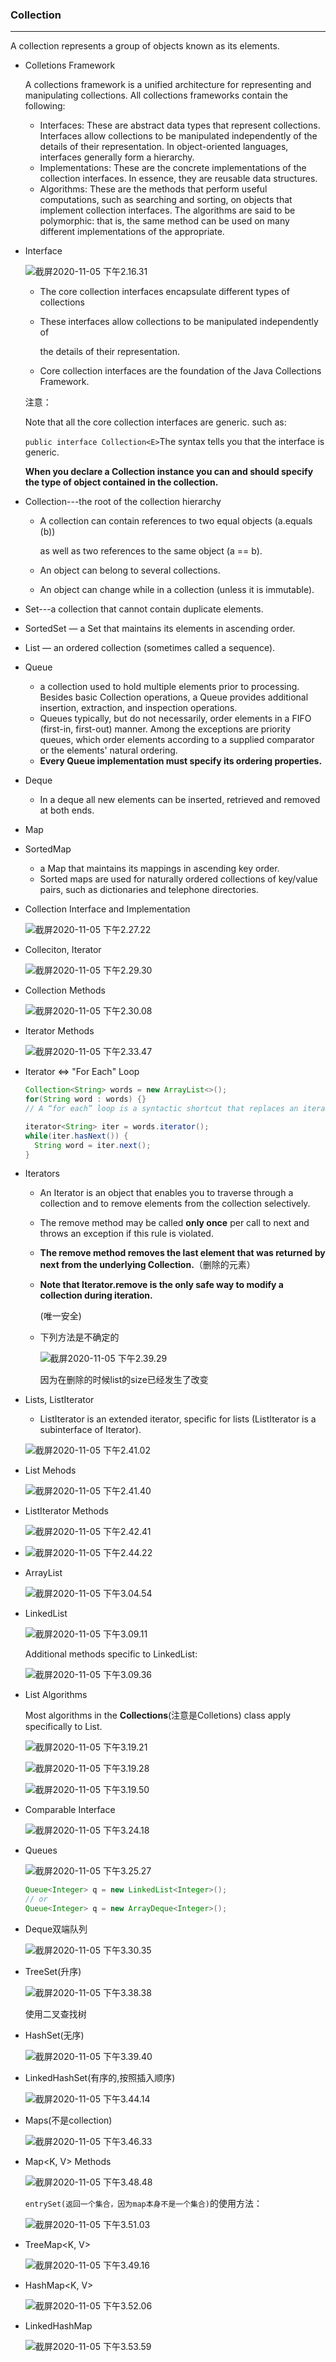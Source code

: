 ### Collection

---

A collection represents a group of objects known as its elements.

- Colletions Framework

  A collections framework is a unified architecture for representing and manipulating collections. All collections frameworks contain the following:

  - Interfaces: These are abstract data types that represent collections. Interfaces allow collections to be manipulated independently of the details of their representation. In object-oriented languages, interfaces generally form a hierarchy.
  - Implementations: These are the concrete implementations of the collection interfaces. In essence, they are reusable data structures.
  - Algorithms: These are the methods that perform useful computations, such as searching and sorting, on objects that implement collection interfaces. The algorithms are said to be polymorphic: that is, the same method can be used on many different implementations of the appropriate.

- Interface

  ![截屏2020-11-05 下午2.16.31](https://tva1.sinaimg.cn/large/0081Kckwgy1gke9t6wcxbj30ho074abs.jpg)

  - The core collection interfaces encapsulate different types of collections

  - These interfaces allow collections to be manipulated independently of

    the details of their representation.

  - Core collection interfaces are the foundation of the Java Collections Framework.

  注意：

  Note that all the core collection interfaces are generic. such as:

  `public interface Collection<E>`The <E> syntax tells you that the interface is generic.

  **When you declare a Collection instance you can and should specify the type of object contained in the collection.**

- Collection---the root of the collection hierarchy

  - A collection can contain references to two equal objects (a.equals (b))

    as well as two references to the same object (a == b).

  - An object can belong to several collections.

  - An object can change while in a collection (unless it is immutable).

- Set---a collection that cannot contain duplicate elements.

- SortedSet — a Set that maintains its elements in ascending order.

- List — an ordered collection (sometimes called a sequence).

- Queue

  - a collection used to hold multiple elements prior to processing. Besides basic Collection operations, a Queue provides additional insertion, extraction, and inspection operations.
  - Queues typically, but do not necessarily, order elements in a FIFO (first-in, first-out) manner. Among the exceptions are priority queues, which order elements according to a supplied comparator or the elements' natural ordering.
  - **Every Queue implementation must specify its ordering properties.**

- Deque

  - In a deque all new elements can be inserted, retrieved and removed at both ends.

- Map

- SortedMap

  -  a Map that maintains its mappings in ascending key order.
  - Sorted maps are used for naturally ordered collections of key/value pairs, such as dictionaries and telephone directories.

- Collection Interface and Implementation

  ![截屏2020-11-05 下午2.27.22](https://tva1.sinaimg.cn/large/0081Kckwgy1gkea4lb4ztj315w0u0dkt.jpg)

- Colleciton, Iterator

  ![截屏2020-11-05 下午2.29.30](https://tva1.sinaimg.cn/large/0081Kckwgy1gkea6oc1aqj31cy0mcjum.jpg)

- Collection<E> Methods

  ![截屏2020-11-05 下午2.30.08](https://tva1.sinaimg.cn/large/0081Kckwgy1gkea7a69ioj31ew0tsagu.jpg)

- Iterator<E> Methods

  ![截屏2020-11-05 下午2.33.47](https://tva1.sinaimg.cn/large/0081Kckwgy1gkeab5ok59j31bw0pujv0.jpg)

- Iterator <=> "For Each" Loop

  ```java
  Collection<String> words = new ArrayList<>();
  for(String word : words) {}
  // A “for each” loop is a syntactic shortcut that replaces an iterator
  
  iterator<String> iter = words.iterator();
  while(iter.hasNext()) {
    String word = iter.next();
  }
  ```

- Iterators

  - An Iterator is an object that enables you to traverse through a collection and to remove elements from the collection selectively.

  - The remove method may be called **only once** per call to next and throws an exception if this rule is violated.

  - **The remove method removes the last element that was returned by next from the underlying Collection.**（删除的元素）

  - **Note that Iterator.remove is the only safe way to modify a collection during iteration.**

    (唯一安全)

  - 下列方法是不确定的

    ![截屏2020-11-05 下午2.39.29](https://tva1.sinaimg.cn/large/0081Kckwgy1gkeah1o55rj30ly06kwf3.jpg)

    因为在删除的时候list的size已经发生了改变

- Lists, ListIterator

  - ListIterator is an extended iterator, specific for lists (ListIterator is a subinterface of Iterator).
  
  ![截屏2020-11-05 下午2.41.02](https://tva1.sinaimg.cn/large/0081Kckwgy1gkeaiuyoa5j315k0pi0vn.jpg)
  
- List<E> Mehods

  ![截屏2020-11-05 下午2.41.40](https://tva1.sinaimg.cn/large/0081Kckwgy1gkeajal28cj31c60n6446.jpg)

- ListIterator<E> Methods

  ![截屏2020-11-05 下午2.42.41](https://tva1.sinaimg.cn/large/0081Kckwgy1gkeakif4cnj31a00qojx1.jpg)

- ![截屏2020-11-05 下午2.44.22](https://tva1.sinaimg.cn/large/0081Kckwgy1gkeam4p98yj317g0kydib.jpg)

- ArrayList

  ![截屏2020-11-05 下午3.04.54](https://tva1.sinaimg.cn/large/0081Kckwgy1gkeb7h1lvvj315e0n0q61.jpg)

- LinkedList

  ![截屏2020-11-05 下午3.09.11](https://tva1.sinaimg.cn/large/0081Kckwgy1gkebbxlb6nj312o0pijue.jpg)

  Additional methods specific to LinkedList:

  ![截屏2020-11-05 下午3.09.36](https://tva1.sinaimg.cn/large/0081Kckwgy1gkebccq5yaj30s40ek404.jpg)

- List Algorithms

  Most algorithms in the **Collections**(注意是Colletions) class apply specifically to List.

  ![截屏2020-11-05 下午3.19.21](https://tva1.sinaimg.cn/large/0081Kckwgy1gkebmjo5zrj316o0eeq5u.jpg)

  ![截屏2020-11-05 下午3.19.28](https://tva1.sinaimg.cn/large/0081Kckwgy1gkebmnps4uj315k0gstbl.jpg)

  ![截屏2020-11-05 下午3.19.50](https://tva1.sinaimg.cn/large/0081Kckwgy1gkebn0fb1vj31280nywu7.jpg)

- Comparable Interface

  ![截屏2020-11-05 下午3.24.18](https://tva1.sinaimg.cn/large/0081Kckwgy1gkebro4dr2j31620hw0w9.jpg)

- Queues

  ![截屏2020-11-05 下午3.25.27](https://tva1.sinaimg.cn/large/0081Kckwgy1gkebsv8de3j314y0eiac3.jpg)

  ```java
  Queue<Integer> q = new LinkedList<Integer>();
  // or
  Queue<Integer> q = new ArrayDeque<Integer>();
  ```

- Deque双端队列

  ![截屏2020-11-05 下午3.30.35](https://tva1.sinaimg.cn/large/0081Kckwgy1gkeby91dogj315o0q842h.jpg)

- TreeSet<E>(升序)

  ![截屏2020-11-05 下午3.38.38](https://tva1.sinaimg.cn/large/0081Kckwgy1gkec6kne65j315s0880ub.jpg)

  使用二叉查找树

- HashSet<E>(无序)

  ![截屏2020-11-05 下午3.39.40](https://tva1.sinaimg.cn/large/0081Kckwgy1gkec7ni53gj311m0bcabs.jpg)

- LinkedHashSet(有序的,按照插入顺序)

  ![截屏2020-11-05 下午3.44.14](https://tva1.sinaimg.cn/large/0081Kckwgy1gkeccf45t9j316e0c6q57.jpg)

- Maps(不是collection)

  ![截屏2020-11-05 下午3.46.33](https://tva1.sinaimg.cn/large/0081Kckwgy1gkecetg0n6j31380lomzy.jpg)

- Map<K, V> Methods

  ![截屏2020-11-05 下午3.48.48](https://tva1.sinaimg.cn/large/0081Kckwgy1gkech7va84j31620ms78d.jpg)

  `entrySet(返回一个集合，因为map本身不是一个集合)`的使用方法：

  ![截屏2020-11-05 下午3.51.03](https://tva1.sinaimg.cn/large/0081Kckwgy1gkecji72lhj30ya0agabr.jpg)

- TreeMap<K, V>

  ![截屏2020-11-05 下午3.49.16](https://tva1.sinaimg.cn/large/0081Kckwgy1gkechmtyzpj314m08m3zx.jpg)
  
- HashMap<K, V>
  
  ![截屏2020-11-05 下午3.52.06](https://tva1.sinaimg.cn/large/0081Kckwgy1gkeckktsk3j314q08ywfx.jpg)
  
- LinkedHashMap

  ![截屏2020-11-05 下午3.53.59](https://tva1.sinaimg.cn/large/0081Kckwgy1gkecmjfiagj314g0cugo2.jpg)

  

